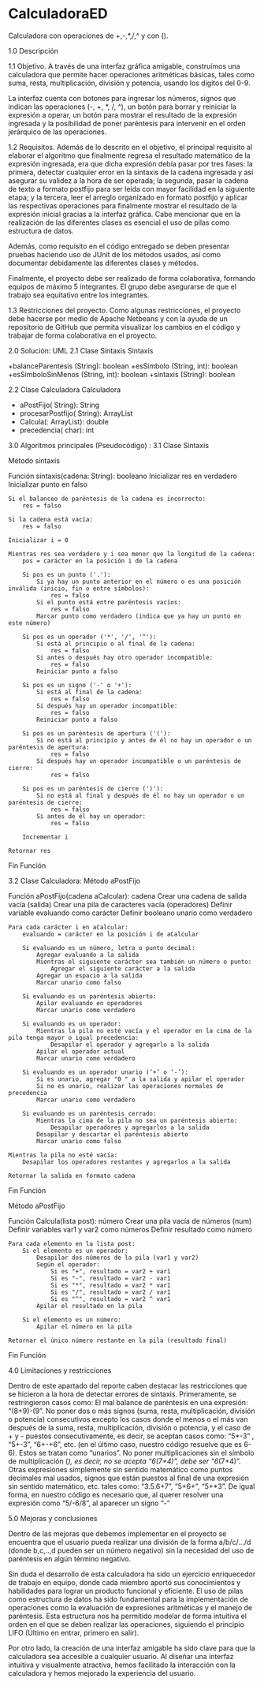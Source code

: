 # CalculadoraED
Calculadora con operaciones de +,-,*,/,^ y con ().

1.0 Descripción



1.1 Objetivo. A través de una interfaz gráfica amigable, construímos una calculadora que permite hacer operaciones aritméticas básicas, tales como suma, resta, multiplicación, división y potencia, usando los dígitos del 0-9. 

La interfaz cuenta con botones para ingresar los números, signos que indican las operaciones (-, +, *, /, ^), un botón para borrar y reiniciar la expresión a operar, un botón para mostrar el resultado de la expresión ingresada y la posibilidad de poner paréntesis para intervenir en el orden jerárquico de las operaciones. 

1.2 Requisitos. Además de lo descrito en el objetivo, el principal requisito al elaborar el algoritmo que finalmente regresa el resultado matemático de la expresión ingresada, era que dicha expresión debía pasar por tres fases: la primera, detectar cualquier error en la sintaxis de la cadena ingresada y así asegurar su validez a la hora de ser operada; la segunda, pasar la cadena de texto a formato postfijo para ser leída con mayor facilidad en la siguiente etapa; y la tercera, leer el arreglo organizado en formato postfijo y aplicar las respectivas operaciones para finalmente mostrar el resultado de la expresión inicial gracias a la interfaz gráfica. Cabe mencionar que en la realización de las diferentes clases es esencial el uso de pilas como estructura de datos. 

Además, como requisito en el código entregado se deben presentar pruebas haciendo uso de JUnit de los métodos usados, así como documentar debidamente las diferentes clases y métodos. 

Finalmente, el proyecto debe ser realizado de forma colaborativa, formando equipos de máximo 5 integrantes. El grupo debe asegurarse de que el trabajo sea equitativo entre los integrantes. 

1.3 Restricciones del proyecto. Como algunas restricciones, el proyecto debe hacerse por medio de Apache Netbeans y con la ayuda de un repositorio de GitHub que permita visualizar los cambios en el código y trabajar de forma colaborativa en el proyecto.




2.0 Solución: UML 
2.1 Clase Sintaxis
Sintaxis


+balanceParentesis (String): boolean
+esSimbolo (String, int): boolean 
+esSimboloSinMenos (String, int): boolean
+sintaxis (String): boolean


2.2 Clase Calculadora
Calculadora


+ aPostFijo( String): String
+ procesarPostfijo( String): ArrayList<String> 
+ Calcula(: ArrayList<String>): double
+ precedencia( char): int



3.0 Algoritmos principales (Pseudocódigo) : 
3.1 Clase Sintaxis

Método sintaxis



Función sintaxis(cadena: String): booleano
    Inicializar res en verdadero
    Inicializar punto en falso
    
    Si el balanceo de paréntesis de la cadena es incorrecto:
        res = falso

    Si la cadena está vacía:
        res = falso

    Inicializar i = 0
    
    Mientras res sea verdadero y i sea menor que la longitud de la cadena:
        pos = carácter en la posición i de la cadena
        
        Si pos es un punto ('.'):
            Si ya hay un punto anterior en el número o es una posición inválida (inicio, fin o entre símbolos):
                res = falso
            Si el punto está entre paréntesis vacíos:
                res = falso
            Marcar punto como verdadero (indica que ya hay un punto en este número)

        Si pos es un operador ('*', '/', '^'):
            Si está al principio o al final de la cadena:
                res = falso
            Si antes o después hay otro operador incompatible:
                res = falso
            Reiniciar punto a falso

        Si pos es un signo ('-' o '+'):
            Si está al final de la cadena:
                res = falso
            Si después hay un operador incompatible:
                res = falso
            Reiniciar punto a falso

        Si pos es un paréntesis de apertura ('('):
            Si no está al principio y antes de él no hay un operador o un paréntesis de apertura:
                res = falso
            Si después hay un operador incompatible o un paréntesis de cierre:
                res = falso

        Si pos es un paréntesis de cierre (')'):
            Si no está al final y después de él no hay un operador o un paréntesis de cierre:
                res = falso
            Si antes de él hay un operador:
                res = falso

        Incrementar i

    Retornar res

Fin Función


3.2 Clase Calculadora: 
Método aPostFijo




Función aPostFijo(cadena aCalcular): cadena
    Crear una cadena de salida vacía (salida)
    Crear una pila de caracteres vacía (operadores)
    Definir variable evaluando como carácter
    Definir booleano unario como verdadero
    
    Para cada carácter i en aCalcular:
        evaluando = carácter en la posición i de aCalcular

        Si evaluando es un número, letra o punto decimal:
            Agregar evaluando a la salida
            Mientras el siguiente carácter sea también un número o punto:
                Agregar el siguiente carácter a la salida
            Agregar un espacio a la salida
            Marcar unario como falso

        Si evaluando es un paréntesis abierto:
            Apilar evaluando en operadores
            Marcar unario como verdadero

        Si evaluando es un operador:
            Mientras la pila no esté vacía y el operador en la cima de la pila tenga mayor o igual precedencia:
                Desapilar el operador y agregarlo a la salida
            Apilar el operador actual
            Marcar unario como verdadero

        Si evaluando es un operador unario (‘+’ o ‘-’):
            Si es unario, agregar "0 " a la salida y apilar el operador
            Si no es unario, realizar las operaciones normales de precedencia
            Marcar unario como verdadero

        Si evaluando es un paréntesis cerrado:
            Mientras la cima de la pila no sea un paréntesis abierto:
                Desapilar operadores y agregarlos a la salida
            Desapilar y descartar el paréntesis abierto
            Marcar unario como falso

    Mientras la pila no esté vacía:
        Desapilar los operadores restantes y agregarlos a la salida

    Retornar la salida en formato cadena

Fin Función



Método aPostFijo



Función Calcula(lista post): número
    Crear una pila vacía de números (num)
    Definir variables var1 y var2 como números
    Definir resultado como número
    
    Para cada elemento en la lista post:
        Si el elemento es un operador:
            Desapilar dos números de la pila (var1 y var2)
            Según el operador:
                Si es "+", resultado = var2 + var1
                Si es "-", resultado = var2 - var1
                Si es "*", resultado = var2 * var1
                Si es "/", resultado = var2 / var1
                Si es "^", resultado = var2 ^ var1
            Apilar el resultado en la pila

        Si el elemento es un número:
            Apilar el número en la pila

    Retornar el único número restante en la pila (resultado final)

Fin Función















4.0 Limitaciones y restricciones

Dentro de este apartado del reporte caben destacar las restricciones que se hicieron a la hora de detectar errores de sintaxis. Primeramente, se restringieron casos como:
El mal balance de paréntesis en una expresión: “(8+9)-(9”.
No poner dos o más signos (suma, resta, multiplicación, división o potencia) consecutivos excepto los casos donde el menos o el más van después de la suma, resta, multiplicación, división o potencia, y el caso de + y - puestos consecutivamente, es decir, se aceptan casos como: “5*-3” , “5+-3”, “6+-+6”, etc. (en el último caso, nuestro código resuelve que es 6-6). Estos se tratan como “unarios”. 
No poner multiplicaciones sin el símbolo de multiplicación (*), es decir, no se acepta “6(7+4)”, debe ser “6*(7+4)”.
Otras expresiones simplemente sin sentido matemático como puntos decimales mal usados, signos que están puestos al final de una expresión sin sentido matemático, etc. tales como: “3.5.6+7”, “5+6+”, “5+*3”.
De igual forma, en nuestro código es necesario que, al querer resolver una expresión como “5/-6/8”, al aparecer un signo “-”


5.0 Mejoras y conclusiones

Dentro de las mejoras que debemos implementar en el proyecto se encuentra que el usuario pueda realizar una división de la forma a/b/c/…/d (donde b,c,..,d pueden ser un número negativo) sin la necesidad del uso de paréntesis en algún término negativo.

Sin duda el desarrollo de esta calculadora ha sido un ejercicio enriquecedor de trabajo en equipo, donde cada miembro aportó sus conocimientos y habilidades para lograr un producto funcional y eficiente. El uso de pilas como estructura de datos ha sido fundamental para la implementación de operaciones como la evaluación de expresiones aritméticas y el manejo de paréntesis. Esta estructura nos ha permitido modelar de forma intuitiva el orden en el que se deben realizar las operaciones, siguiendo el principio LIFO (Último en entrar, primero en salir).

Por otro lado, la creación de una interfaz amigable ha sido clave para que la calculadora sea accesible a cualquier usuario. Al diseñar una interfaz intuitiva y visualmente atractiva, hemos facilitado la interacción con la calculadora y hemos mejorado la experiencia del usuario.

